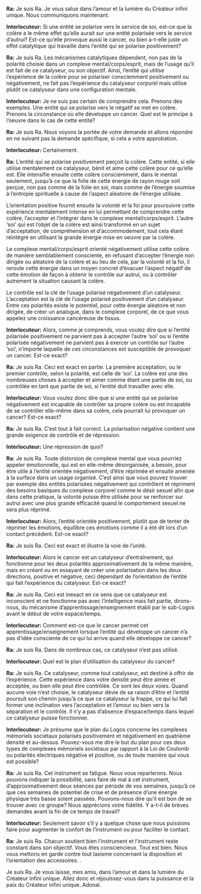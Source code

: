 <p><strong>Ra:</strong> Je suis Ra. Je vous salue dans l’amour et la lumière du Créateur infini unique. Nous communiquons maintenant.</p>
<p><strong>Interlocuteur:</strong> Si une entité se polarise vers le service de soi, est-ce que la colère a le même effet qu’elle aurait sur une entité polarisée vers le service d’autrui? Est-ce qu’elle provoque aussi le cancer, ou bien a-t-elle juste un effet catalytique qui travaille dans l’entité qui se polarise positivement?</p>
<p><strong>Ra:</strong> Je suis Ra. Les mécanismes catalytiques dépendent, non pas de la polarité choisie dans un complexe mental/corps/esprit, mais de l’usage qu’il est fait de ce catalyseur, ou son objectif. Ainsi, l’entité qui utilise l’expérience de la colère pour se polariser consciemment positivement ou négativement, ne fait pas l’expérience du catalyseur corporel mais utilise plutôt ce catalyseur dans une configuration mentale.</p>
<p><strong>Interlocuteur:</strong> Je ne suis pas certain de comprendre cela. Prenons des exemples. Une entité qui se polarise vers le négatif se met en colère. Prenons la circonstance où elle développe un cancer. Quel est le principe à l’oeuvre dans le cas de cette entité?</p>
<p><strong>Ra:</strong> Je suis Ra. Nous voyons la portée de votre demande et allons répondre en ne suivant pas la demande spécifique, si cela a votre approbation.</p>
<p><strong>Interlocuteur:</strong> Certainement.</p>
<p><strong>Ra:</strong> L’entité qui se polarise positivement perçoit la colère. Cette entité, si elle utilise mentalement ce catalyseur, bénit et aime cette colère pour ce qu’elle est. Elle intensifie ensuite cette colère consciemment, dans le mental seulement, jusqu’à ce que la folie de cette énergie de rayon rouge soit perçue, non pas comme de la folie en soi, mais comme de l’énergie soumise à l’entropie spirituelle à cause de l’aspect aléatoire de l’énergie utilisée.</p>
<p>L’orientation positive fournit ensuite la volonté et la foi pour poursuivre cette expérience mentalement intense en lui permettant de comprendre cette colère, l’accepter et l’intégrer dans le complexe mental/corps/esprit. L’autre ‘soi’ qui est l’objet de la colère est ainsi transformé en un sujet d’acceptation, de compréhension et d‘accommodement, tout cela étant réintégré en utilisant la grande énergie mise en oeuvre par la colère.</p>
<p>Le complexe mental/corps/esprit orienté négativement utilise cette colère de manière semblablement consciente, en refusant d’accepter l’énergie non dirigée ou aléatoire de la colère et au lieu de cela, par la volonté et la foi, il reroute cette énergie dans un moyen concret d’évacuer l’aspect négatif de cette émotion de façon à obtenir le contrôle sur autrui, ou à contrôler autrement la situation causant la colère.</p>
<p>Le contrôle est la clé de l’usage polarisé négativement d’un catalyseur. L’acceptation est la clé de l’usage polarisé positivement d’un catalyseur. Entre ces polarités existe le potentiel, pour cette énergie aléatoire et non dirigée, de créer un analogue, dans le complexe corporel, de ce que vous appelez une croissance cancéreuse de tissus.</p>
<p><strong>Interlocuteur:</strong> Alors, comme je comprends, vous voulez dire que si l’entité polarisée positivement ne parvient pas à accepter l’autre ‘soi’ ou si l’entité polarisée négativement ne parvient pas à exercer un contrôle sur l’autre ‘soi’, n’importe laquelle de ces circonstances est susceptible de provoquer un cancer. Est-ce exact?</p>
<p><strong>Ra:</strong> Je suis Ra. Ceci est exact en partie. La première acceptation, ou le premier contrôle, selon la polarité, est celle de ‘soi’. La colère est une des nombreuses choses à accepter et aimer comme étant une partie de soi, ou contrôlée en tant que partie de soi, si l’entité doit travailler avec elle.</p>
<p><strong>Interlocuteur:</strong> Vous voulez donc dire que si une entité qui se polarise négativement est incapable de contrôler sa propre colère ou est incapable de se contrôler elle-même dans sa colère, cela pourrait lui provoquer un cancer? Est-ce exact?</p>
<p><strong>Ra:</strong> Je suis Ra. C’est tout à fait correct. La polarisation négative contient une grande exigence de contrôle et de répression.</p>
<p><strong>Interlocuteur:</strong> Une répression de quoi?</p>
<p><strong>Ra:</strong> Je suis Ra. Toute distorsion de complexe mental que vous pourriez appeler émotionnelle, qui est en elle-même désorganisée, a besoin, pour être utile à l’entité orientée négativement, d’être réprimée et ensuite amenée à la surface dans un usage organisé. C’est ainsi que vous pouvez trouver par exemple des entités polarisées négativement qui contrôlent et répriment des besoins basiques du complexe corporel comme le désir sexuel afin que dans cette pratique, la volonté puisse être utilisée pour se renforcer sur autrui avec une plus grande efficacité quand le comportement sexuel ne sera plus réprimé.</p>
<p><strong>Interlocuteur:</strong> Alors, l’entité orientée positivement, plutôt que de tenter de réprimer les émotions, équilibre ces émotions comme il a été dit lors d’un contact précédent. Est-ce exact?</p>
<p><strong>Ra:</strong> Je suis Ra. Ceci est exact et illustre la voie de l’unité.</p>
<p><strong>Interlocuteur:</strong> Alors le cancer est un catalyseur d’entraînement, qui fonctionne pour les deux polarités approximativement de la même manière, mais en créant ou en essayant de créer une polarisation dans les deux directions, positive et négative, ceci dépendant de l’orientation de l’entité qui fait l’expérience du catalyseur. Est-ce exact?</p>
<p><strong>Ra:</strong> Je suis Ra. Ceci est inexact en ce sens que ce catalyseur est inconscient et ne fonctionne pas avec l’intelligence mais fait partie, dirons-nous, du mécanisme d’apprentissage/enseignement établi par le sub-Logos avant le début de votre espace/temps.</p>
<p><strong>Interlocuteur:</strong> Comment est-ce que le cancer permet cet apprentissage/enseignement lorsque l’entité qui développe un cancer n’a pas d’idée consciente de ce qui lui arrive quand elle développe ce cancer?</p>
<p><strong>Ra:</strong> Je suis Ra. Dans de nombreux cas, ce catalyseur n’est pas utilisé.</p>
<p><strong>Interlocuteur:</strong> Quel est le plan d’utilisation du catalyseur du cancer?</p>
<p><strong>Ra:</strong> Je suis Ra. Ce catalyseur, comme tout catalyseur, est destiné à offrir de l’expérience. Cette expérience dans votre densité peut être aimée et acceptée, ou bien elle peut être contrôlée. Ce sont les deux voies. Quand aucune voie n’est choisie, le catalyseur dévie de sa raison d’être et l’entité poursuit son chemin jusqu’à ce que ce catalyseur la frappe, ce qui lui fait former une inclination vers l’acceptation et l’amour ou bien vers la séparation et le contrôle. Il n’y a pas d’absence d’espace/temps dans lequel ce catalyseur puisse fonctionner.</p>
<p><strong>Interlocuteur:</strong> Je présume que le plan du Logos concerne les complexes mémoriels sociétaux polarisés positivement et négativement en quatrième densité et au-dessus. Pouvez-vous me dire le but du plan pour ces deux types de complexes mémoriels sociétaux par rapport à la Loi de Coulomb ou polarités électriques négative et positive, ou de toute manière qui vous est possible?</p>
<p><strong>Ra:</strong> Je suis Ra. Cet instrument se fatigue. Nous vous reparlerons. Nous pouvons indiquer la possibilité, sans faire de mal à cet instrument, d’approximativement deux séances par période de vos semaines, jusqu’à ce que ces semaines de potentiel de crise et de présence d’une énergie physique très basse soient passées. Pouvons-nous dire qu’il est bon de se trouver avec ce groupe? Nous apprécions votre fidélité. Y a-t-il de brèves demandes avant la fin de ce temps de travail?</p>
<p><strong>Interlocuteur:</strong> Seulement savoir s’il y a quelque chose que nous puissions faire pour augmenter le confort de l’instrument ou pour faciliter le contact.</p>
<p><strong>Ra:</strong> Je suis Ra. Chacun soutient bien l’instrument et l’instrument reste constant dans son objectif. Vous êtes consciencieux. Tout est bien. Nous vous mettons en garde contre tout laxisme concernant la disposition et l’orientation des accessoires. .</p>
<p>Je suis Ra. Je vous laisse, mes amis, dans l’amour et dans la lumière du Créateur infini unique. Allez donc et réjouissez-vous dans la puissance et la paix du Créateur infini unique. Adonaï.</p>